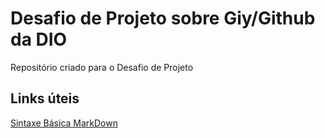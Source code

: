 # Desafio de Projeto sobre Giy/Github da DIO
Repositório criado para o Desafio de Projeto 
## Links úteis 
[Sintaxe Básica MarkDown](https://www.markdownguide.org/basic-syntax/)
